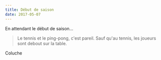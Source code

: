 ```yaml
---
title: Début de saison
date: 2017-05-07
---
```


En attendant le début de saison...
>Le tennis et le ping-pong, c'est pareil. Sauf qu'au tennis, les joueurs sont debout sur la table.

Coluche
